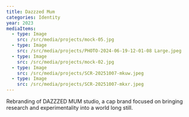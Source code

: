 ```yaml
---
title: Dazzzed Mum
categories: Identity
year: 2023
mediaItems:
  - type: Image
    src: /src/media/projects/mock-05.jpg
  - type: Image
    src: /src/media/projects/PHOTO-2024-06-19-12-01-08 Large.jpeg
  - type: Image
    src: /src/media/projects/mock-02.jpg
  - type: Image
    src: /src/media/projects/SCR-20251007-mkuw.jpeg
  - type: Image
    src: /src/media/projects/SCR-20251007-mkxr.jpeg
---
```

Rebranding of DAZZZED MUM studio, a cap brand focused on bringing research and experimentality into a world long still.
